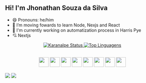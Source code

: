 <!--
**JhonathanSilva2/JhonathanSilva2** is a ✨ _special_ ✨ repository because its `README.md` (this file) appears on your GitHub profile.

Here are some ideas to get you started:

- 🔭 I’m currently working on ...
- 🌱 I’m currently learning ...
- 👯 I’m looking to collaborate on ...
- 🤔 I’m looking for help with ...
- 💬 Ask me about ...
- 📫 How to reach me: ...
- 😄 Pronouns: ...
- ⚡ Fun fact: ...
-->
## Hi! I'm Jhonathan Souza da Silva

- 😄 Pronouns: he/him
- 🌱 I’m moving fowards to learn Node, Nexjs and React
- 🔭 I'm currently working on automatization process in Harris Pye
- :cupid: Nextjs

<div align="center">
<a href="https://github.com/jhonathanSilva">
  
![Karanalpe Status](https://github-readme-stats.vercel.app/api?username=jhonathansilva2&show_icons=true&layout=compact&langs_count=7&theme=midnight-purple)
[![Top Linguagens](https://github-readme-stats.vercel.app/api/top-langs/?username=jhonathansilva2&layout=compact&langs_count=7&theme=midnight-purple)](https://github.com/jhonathansilva2/github-readme-stats)

</div>
<div align="center">
  <div style="display: inline_block"><br>
    <img height="32" width="32" src="https://cdn.simpleicons.org/Next.js/black/white" />
    <img height="32" width="32" src="https://cdn.simpleicons.org/TailwindCSS/#9343ee/9343ee" />
    <img height="32" width="32" src="https://cdn.simpleicons.org/JavaScript" />
    <img height="32" width="32" src="https://cdn.simpleicons.org/TypeScript"/>
    <img height="32" width="32" src="https://cdn.simpleicons.org/Node.js" />
    <img height="32" width="32" src="https://cdn.simpleicons.org/GitHub/black/white" />
    <img height="32" width="32" src="https://cdn.simpleicons.org/AzureDevOps/black/white" />
    <img height="32" width="32" src="https://cdn.simpleicons.org/Docker" />
  </div>
</div>
<br>
<div> 
  <a href = "mailto:jhonathancontato4@gmail.com"><img src="https://img.shields.io/badge/-Gmail-%23333?style=for-the-badge&logo=gmail&logoColor=white" target="_blank"></a>
  <a href="https://www.linkedin.com/in/jhonathansilva2/" target="_blank"><img src="https://img.shields.io/badge/-LinkedIn-%230077B5?style=for-the-badge&logo=linkedin&logoColor=white" target="_blank"></a> 
</div>
